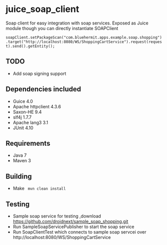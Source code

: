 juice_soap_client
============================

Soap client for easy integration with soap services. Exposed as Juice module though you can directly instantiate SOAPClient


<code>soapClient.setPackageScan("com.bluehermit.apps.example.soap.shopping").target("http://localhost:8080/WS/ShoppingCartService").request(request).send().getEntity();</code>



TODO
--------------
- Add soap signing support


Dependencies included
---------------------
- Guice 4.0
- Apache httpclient 4.3.6
- Saxon-HE 9.4
- slf4j 1.7.7
- Apache lang3 3.1  
- JUnit 4.10

Requirements
------------
- Java 7
- Maven 3

Building
--------
- Make  <code> mvn clean install </code>

Testing
---------------
- Sample soap service for testing ,download  https://github.com/droidnext/sample_soap_shopping.git
- Run SampleSoapServicePublisher to start the soap service 
- Run SoapClientTest which connects to sample soap servcei over http://localhost:8080/WS/ShoppingCartService


